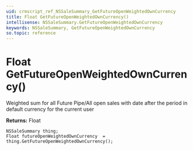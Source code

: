 ```yaml
---
uid: crmscript_ref_NSSaleSummary_GetFutureOpenWeightedOwnCurrency
title: Float GetFutureOpenWeightedOwnCurrency()
intellisense: NSSaleSummary.GetFutureOpenWeightedOwnCurrency
keywords: NSSaleSummary, GetFutureOpenWeightedOwnCurrency
so.topic: reference
---
```


# Float GetFutureOpenWeightedOwnCurrency()

Weighted sum for all Future Pipe/All open sales with date after the period in default currency for the current user 

**Returns:** Float

```crmscript
NSSaleSummary thing;
Float futureOpenWeightedOwnCurrency  = thing.GetFutureOpenWeightedOwnCurrency();
```


